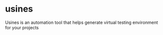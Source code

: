 # usines
Usines is an automation tool that helps generate virtual testing environment for your projects
